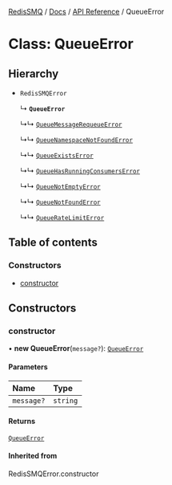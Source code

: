 [RedisSMQ](../../../README.md) / [Docs](../../README.md) / [API Reference](../README.md) / QueueError

# Class: QueueError

## Hierarchy

- `RedisSMQError`

  ↳ **`QueueError`**

  ↳↳ [`QueueMessageRequeueError`](QueueMessageRequeueError.md)

  ↳↳ [`QueueNamespaceNotFoundError`](QueueNamespaceNotFoundError.md)

  ↳↳ [`QueueExistsError`](QueueExistsError.md)

  ↳↳ [`QueueHasRunningConsumersError`](QueueHasRunningConsumersError.md)

  ↳↳ [`QueueNotEmptyError`](QueueNotEmptyError.md)

  ↳↳ [`QueueNotFoundError`](QueueNotFoundError.md)

  ↳↳ [`QueueRateLimitError`](QueueRateLimitError.md)

## Table of contents

### Constructors

- [constructor](QueueError.md#constructor)

## Constructors

### constructor

• **new QueueError**(`message?`): [`QueueError`](QueueError.md)

#### Parameters

| Name | Type |
| :------ | :------ |
| `message?` | `string` |

#### Returns

[`QueueError`](QueueError.md)

#### Inherited from

RedisSMQError.constructor
